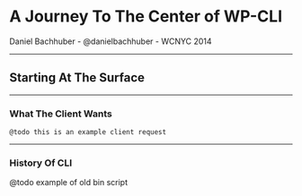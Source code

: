 A Journey To The Center of WP-CLI
=================================

Daniel Bachhuber - @danielbachhuber - WCNYC 2014

***

Starting At The Surface
-----------------------

***

### What The Client Wants

    @todo this is an example client request

***

### History Of CLI

@todo example of old bin script